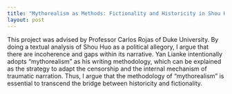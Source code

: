 ```yaml
---
title: "Mythorealism as Methods: Fictionality and Historicity in Shou Huo"
layout: post
---
```


This project was advised by Professor Carlos Rojas of Duke University. 
By doing a textual analysis of Shou Huo as a political allegory, 
I argue that there are incoherence and gaps within its narrative. 
Yan Lianke intentionally adopts “mythorealism” as his writing methodology,
which can be explained as the strategy to adapt the censorship and the internal mechanism of traumatic
narration. Thus, I argue that the methodology of “mythorealism” is essential to transcend the bridge
between historicity and fictionality.
